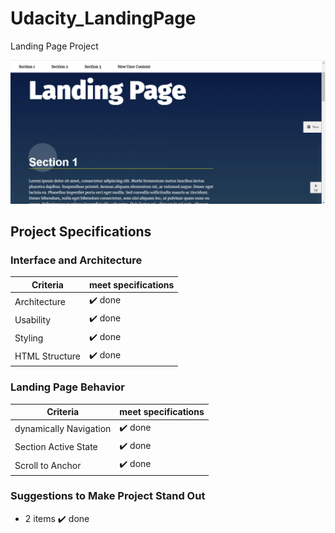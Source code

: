 # Udacity_LandingPage
Landing Page Project

![Image](https://github.com/Mostafa-ashraf19/Udacity_LandingPage/blob/master/Images/Image.png?raw=true)


## Project Specifications

### Interface and Architecture

| Criteria | meet specifications |
| ---------|---------------------|
| Architecture | :heavy_check_mark: done  |
| Usability | :heavy_check_mark: done |
| Styling | :heavy_check_mark: done |
| HTML Structure | :heavy_check_mark: done |

### Landing Page Behavior

| Criteria | meet specifications |
| ---------|---------------------|
| dynamically Navigation | :heavy_check_mark: done  |
| Section Active State | :heavy_check_mark: done |
| Scroll to Anchor | :heavy_check_mark: done |

### Suggestions to Make Project Stand Out

  * 2 items :heavy_check_mark: done
